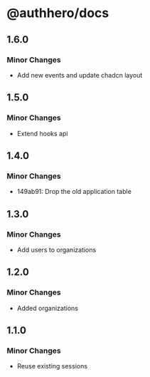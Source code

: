 # @authhero/docs

## 1.6.0

### Minor Changes

- Add new events and update chadcn layout

## 1.5.0

### Minor Changes

- Extend hooks api

## 1.4.0

### Minor Changes

- 149ab91: Drop the old application table

## 1.3.0

### Minor Changes

- Add users to organizations

## 1.2.0

### Minor Changes

- Added organizations

## 1.1.0

### Minor Changes

- Reuse existing sessions
